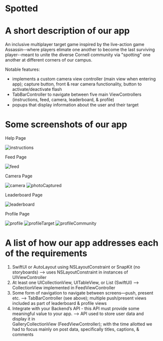 # Spotted

# A short description of our app

An inclusive multiplayer target game inspired by the live-action game Assassin--where players elimate one another to become the last surviving player--meant to unite the diverse Cornell community via "spotting" one another at different corners of our campus.

  Notable features:
  
  - implements a custom camera view controller (main view when entering app); capture button, front & rear camera functionality, button to    
    activate/deactivate flash
  - TabBarController to navigate between five main ViewControllers (instructions, feed, camera, leaderboard, & profile)
  - popups that display information about the user and their target

# Some screenshots of our app

Help Page

![instructions](https://user-images.githubusercontent.com/118781810/205428762-3fb5338a-bd13-4f96-86cf-a2162c8f65f8.jpeg)

Feed Page

![feed](https://user-images.githubusercontent.com/118781810/205428771-0f5dd82c-927e-4111-9eb4-c4e6f58a8bd5.jpeg)

Camera Page

![camera](https://user-images.githubusercontent.com/118781810/205428782-42cd9347-58d4-4e68-a607-9f5960feec74.jpeg)
![photoCaptured](https://user-images.githubusercontent.com/118781810/205428789-98a6ba1d-2828-453d-a0a2-d41aa1af47f1.jpeg)

Leaderboard Page

![leaderboard](https://user-images.githubusercontent.com/118781810/205428794-362088ea-1881-43e6-b171-b74351fb0307.jpeg)

Profile Page

![profile](https://user-images.githubusercontent.com/118781810/205428795-2f95c066-8f99-4666-8a1e-545cf9d27530.jpeg)
![profileTarget](https://user-images.githubusercontent.com/118781810/205428797-46ec1aa7-7392-4165-ac21-a36fa193e802.jpeg)
![profileCommunity](https://user-images.githubusercontent.com/118781810/205428801-61f79869-e9f4-4e98-9c05-faffabd6e0c8.jpeg)


# A list of how our app addresses each of the requirements
  
  1. SwiftUI or AutoLayout using NSLayoutConstraint or SnapKit (no storyboards) --> uses NSLayoutConstraint in instances of UIViewController
  2. At least one UICollectionView, UITableView, or List (SwiftUI) --> CollectionView implemented in FeedViewController
  3. Some form of navigation to navigate between screens—push, present etc. --> TabBarController (see above); multiple push/present views included as part 
     of leaderboard & profile views
  5. Integrate with your Backend’s API - this API must provide some meaningful value to your app. --> API used to store user data and display it in         
     GalleryCollectionView (FeedViewController); with the time allotted we had to focus mainly on post data, specifically titles, captions, & comments 
